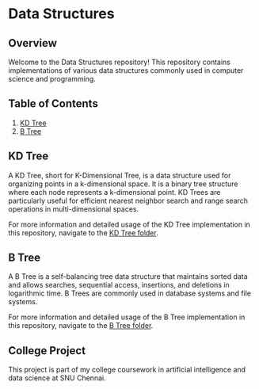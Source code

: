 # Data Structures

## Overview

Welcome to the Data Structures repository! This repository contains implementations of various data structures commonly used in computer science and programming.

## Table of Contents

1. [KD Tree](./KD-Tree/README.md)
2. [B Tree](./B-Tree/README.md)

## KD Tree

A KD Tree, short for K-Dimensional Tree, is a data structure used for organizing points in a k-dimensional space. It is a binary tree structure where each node represents a k-dimensional point. KD Trees are particularly useful for efficient nearest neighbor search and range search operations in multi-dimensional spaces.

For more information and detailed usage of the KD Tree implementation in this repository, navigate to the [KD Tree folder](./KD-Tree/README.md).

## B Tree

A B Tree is a self-balancing tree data structure that maintains sorted data and allows searches, sequential access, insertions, and deletions in logarithmic time. B Trees are commonly used in database systems and file systems.

For more information and detailed usage of the B Tree implementation in this repository, navigate to the [B Tree folder](./B-Tree/README.md).

## College Project

This project is part of my college coursework in artificial intelligence and data science at SNU Chennai.
